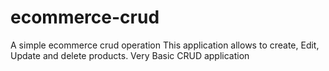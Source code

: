 # ecommerce-crud
A simple ecommerce crud operation
This application allows to create, Edit, Update and delete products.
Very Basic CRUD application
